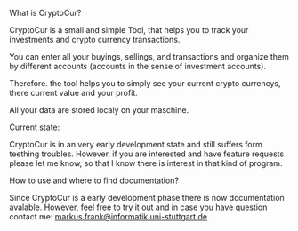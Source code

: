 What is CryptoCur?

CryptoCur is a small and simple Tool, that helps you to track your investments and crypto currency transactions.

You can enter all your buyings, sellings, and transactions and organize them by different accounts (accounts in the sense of investment accounts).

Therefore. the tool helps you to simply see your current crypto currencys, there current value and your profit. 

All your data are stored localy on your maschine. 


Current state:

CryptoCur is in an very early development state and still suffers form teething troubles. However, if you are interested and have feature requests please let me know, so that I know there is interest in that kind of program. 


How to use and where to find documentation?

Since CryptoCur is a early development phase there is now documentation avalable. However, feel free to try it out and in case you have question contact me: markus.frank@informatik.uni-stuttgart.de